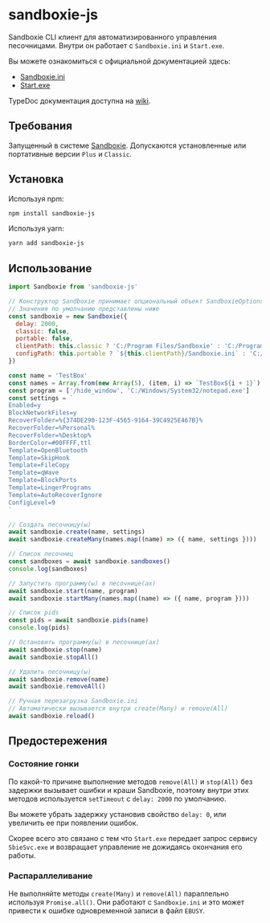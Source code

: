 # sandboxie-js

Sandboxie CLI клиент для автоматизированного управления песочницами. Внутри он работает с `Sandboxie.ini` и `Start.exe`.

Вы можете ознакомиться с официальной документацией здесь:

- [Sandboxie.ini](https://github.com/sandboxie-plus/sandboxie-docs/blob/main/Content/SandboxieIni.md)
- [Start.exe](https://github.com/sandboxie-plus/sandboxie-docs/blob/main/Content/StartCommandLine.md)

TypeDoc документация доступна на [wiki](https://github.com/vladislav-puzyrev/proxy-string-parser/wiki).

## Требования

Запущенный в системе [Sandboxie](https://github.com/sandboxie-plus/Sandboxie/releases/latest). Допускаются установленные
или портативные версии `Plus` и `Classic`.

## Установка

Используя npm:

```bash
npm install sandboxie-js
```

Используя yarn:

```bash
yarn add sandboxie-js
```

## Использование

```javascript
import Sandboxie from 'sandboxie-js'

// Конструктор Sandboxie принимает опциональный объект SandboxieOptions
// Значения по умолчанию представлены ниже
const sandboxie = new Sandboxie({
  delay: 2000,
  classic: false,
  portable: false,
  clientPath: this.classic ? 'C:/Program Files/Sandboxie' : 'C:/Program Files/Sandboxie-Plus',
  configPath: this.portable ? `${this.clientPath}/Sandboxie.ini` : 'C:/Windows/Sandboxie.ini'
})

const name = 'TestBox'
const names = Array.from(new Array(5), (item, i) => `TestBox${i + 1}`)
const program = ['/hide_window', 'C:/Windows/System32/notepad.exe']
const settings = `
Enabled=y
BlockNetworkFiles=y
RecoverFolder=%{374DE290-123F-4565-9164-39C4925E467B}%
RecoverFolder=%Personal%
RecoverFolder=%Desktop%
BorderColor=#00FFFF,ttl
Template=OpenBluetooth
Template=SkipHook
Template=FileCopy
Template=qWave
Template=BlockPorts
Template=LingerPrograms
Template=AutoRecoverIgnore
ConfigLevel=9
`

// Создать песочницу(ы)
await sandboxie.create(name, settings)
await sandboxie.createMany(names.map((name) => ({ name, settings })))

// Список песочниц
const sandboxes = await sandboxie.sandboxes()
console.log(sandboxes)

// Запустить программу(ы) в песочнице(ах)
await sandboxie.start(name, program)
await sandboxie.startMany(names.map((name) => ({ name, program })))

// Список pids
const pids = await sandboxie.pids(name)
console.log(pids)

// Остановить программу(ы) в песочнице(ах)
await sandboxie.stop(name)
await sandboxie.stopAll()

// Удалить песочницу(ы)
await sandboxie.remove(name)
await sandboxie.removeAll()

// Ручная перезагрузка Sandboxie.ini
// Автоматически вызывается внутри create(Many) и remove(All)
await sandboxie.reload()
```

## Предостережения

### Состояние гонки

По какой-то причине выполнение методов `remove(All)` и `stop(All)` без задержки вызывает ошибки и краши Sandboxie,
поэтому внутри этих методов используется `setTimeout` с `delay: 2000` по умолчанию.

Вы можете убрать задержку установив свойство `delay: 0`, или увеличить ее при появлении ошибок.

Скорее всего это связано с тем что `Start.exe` передает запрос сервису `SbieSvc.exe` и возвращает управление не
дожидаясь окончания его работы.

### Распараллеливание

Не выполняйте методы `create(Many)` и `remove(All)` параллельно используя `Promise.all()`. Они работают
с `Sandboxie.ini` и это может привести к ошибке одновременной записи в файл `EBUSY`.
